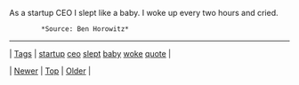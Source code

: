 <!--
title: As a startup CEO I slept like a baby. I woke up every two hours and cried.
date: 2020-06-28T15:27:00.370Z
tags: startup, ceo, slept, baby, woke, quote
-->




As a startup CEO I slept like a baby. I woke up every two hours and cried.

            *Source: Ben Horowitz*

<!--BOTTOM-POST-NAVIGATION-->
---

| [Tags](tags.md) | [startup](tag-startup.md) [ceo](tag-ceo.md) [slept](tag-slept.md) [baby](tag-baby.md) [woke](tag-woke.md) [quote](tag-quote.md) |

| [Newer](95296862969.md) | [Top](index.md) | [Older](95353388484.md) |